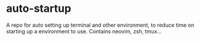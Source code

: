 # auto-startup
A repo for auto setting up terminal and other environment, to reduce time on starting up a environment to use. Contains neovim, zsh, tmux...
